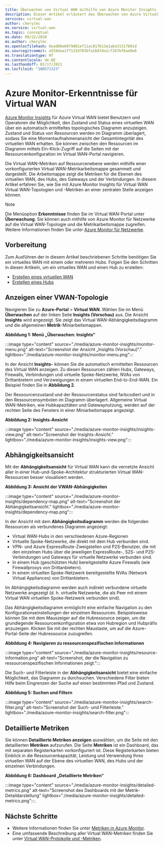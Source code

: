 ```yaml
---
title: Überwachen von Virtual WAN mithilfe von Azure Monitor Insights
description: Dieser Artikel erläutert das Überwachen von Azure Virtual WAN mithilfe von Azure Monitor Insights.
services: virtual-wan
author: cherylmc
ms.service: virtual-wan
ms.topic: conceptual
ms.date: 09/22/2020
ms.author: cherylmc
ms.openlocfilehash: 6ead00a0979d81ef11ac81fb13a1abe31317691d
ms.sourcegitcommit: e559daa1f7115d703bfa1b87da1cf267bf6ae9e8
ms.translationtype: HT
ms.contentlocale: de-DE
ms.lasthandoff: 02/17/2021
ms.locfileid: "100571323"
---
```

# <a name="azure-monitor-insights-for-virtual-wan"></a>Azure Monitor-Erkenntnisse für Virtual WAN

[Azure Monitor Insights](../azure-monitor/insights/network-insights-overview.md) für Azure Virtual WAN bietet Benutzern und Operatoren die Möglichkeit, den Zustand und Status eines virtuellen WAN über ein automatisch ermitteltes topologisches Diagramm anzuzeigen. Zustand und Status von Ressourcen werden im Diagramm überlagert, sodass Sie eine Momentaufnahmenansicht der Gesamtintegrität des virtuellen WAN erhalten. Sie können zwischen den Ressourcen im Diagramm mittels Ein-Klick-Zugriff auf die Seiten mit der Ressourcenkonfiguration im Virtual WAN-Portal navigieren.

Die Virtual WAN-Metriken auf Ressourcenebene werden mithilfe einer vorkonfigurierten Virtual WAN-Metrikarbeitsmappe gesammelt und dargestellt. Die Arbeitsmappe zeigt die Metriken für die Ebenen des virtuellen WAN, des Hubs, des Gateways und der Verbindungen. In diesem Artikel erfahren Sie, wie Sie mit Azure Monitor Insights für Virtual WAN Virtual WAN-Topologien und -Metriken an einer zentralen Stelle anzeigen können.

> [!NOTE]
> Die Menüoption **Erkenntnisse** finden Sie im Virtual WAN-Portal unter **Überwachung**. Sie können auch mithilfe von Azure Monitor für Netzwerke auf die Virtual WAN-Topologie und die Metrikarbeitsmappe zugreifen. Weitere Informationen finden Sie unter [Azure Monitor für Netzwerke](../azure-monitor/insights/network-insights-overview.md). 
>

## <a name="before-you-begin"></a>Vorbereitung

Zum Ausführen der in diesem Artikel beschriebenen Schritte benötigen Sie ein virtuelles WAN mit einem oder mehreren Hubs. Folgen Sie den Schritten in diesen Artikeln, um ein virtuelles WAN und einen Hub zu erstellen:

* [Erstellen eines virtuellen WAN](virtual-wan-site-to-site-portal.md#openvwan)
* [Erstellen eines Hubs](virtual-wan-site-to-site-portal.md#hub)

## <a name="view-vwan-topology"></a><a name="topology"></a>Anzeigen einer VWAN-Topologie

Navigieren Sie zu **Azure-Portal** > **Virtual WAN**. Wählen Sie im Menü **Überwachen** auf der linken Seite **Insights (Vorschau)** aus. Die Ansicht **Insights** wird angezeigt. Sie zeigt das Virtual WAN-Abhängigkeitsdiagramm und die allgemeinen **Metrik**-Miniarbeitsmappen.

**Abbildung 1: Menü „Überwachen: Insights“**

:::image type="content" source="./media/azure-monitor-insights/monitor-menu.png" alt-text="Screenshot der Ansicht „Insights (Vorschau)“." lightbox="./media/azure-monitor-insights/monitor-menu.png":::

In der Ansicht **Insights-** können Sie die automatisch ermittelten Ressourcen des Virtual WAN anzeigen. Zu diesen Ressourcen zählen Hubs, Gateways, Firewalls, Verbindungen und virtuelle Spoke-Netzwerke, NVAs von Drittanbietern und Verzweigungen in einem virtuellen End-to-End-WAN. Ein Beispiel finden Sie in **Abbildung 2**.

Der Ressourcenzustand und der Ressourcenstatus sind farbcodiert und in den Ressourcensymbolen im Diagramm überlagert. Allgemeine Virtual WAN-Metriken, wie Hubkapazitäten und Gatewaynutzung, werden auf der rechten Seite des Fensters in einer Miniarbeitsmappe angezeigt.

**Abbildung 2: Insights-Ansicht**

:::image type="content" source="./media/azure-monitor-insights/insights-view.png" alt-text="Screenshot der Insights-Ansicht." lightbox="./media/azure-monitor-insights/insights-view.png":::

## <a name="dependency-view"></a><a name="dependency"></a>Abhängigkeitsansicht

Mit der **Abhängigkeitsansicht** für Virtual WAN kann die vernetzte Ansicht aller in einer Hub-und-Spoke-Architektur strukturierten Virtual WAN-Ressourcen besser visualisiert werden.

**Abbildung 3: Ansicht der VWAN-Abhängigkeiten**

:::image type="content" source="./media/azure-monitor-insights/dependency-map.png" alt-text="Screenshot der Abhängigkeitsansicht." lightbox="./media/azure-monitor-insights/dependency-map.png":::

In der Ansicht mit dem **Abhängigkeitsdiagramm** werden die folgenden Ressourcen als verbundenes Diagramm angezeigt:

* Virtual WAN-Hubs in den verschiedenen Azure-Regionen
* Virtuelle Spoke-Netzwerke, die direkt mit dem Hub verbunden sind.
* VPN- und Azure ExpressRoute-Zweigstellen und P2S-Benutzer, die mit den einzelnen Hubs über die jeweiligen ExpressRoute-, S2S- und P2S-Verbindungen und Gateways für virtuelle Netzwerke verbunden sind.
* In einem Hub (geschützten Hub) bereitgestellte Azure Firewalls (wie Firewallproxys von Drittanbietern).
* In einem virtuellen Spoke-Netzwerk bereitgestellte NVAs (Network Virtual Appliances) von Drittanbietern.

Im Abhängigkeitsdiagramm werden auch indirekt verbundene virtuelle Netzwerke angezeigt (d. h. virtuelle Netzwerke, die als Peer mit einem Virtual WAN virtuellen Spoke-Netzwerk verbunden sind).

Das Abhängigkeitsdiagramm ermöglicht eine einfache Navigation zu den Konfigurationseinstellungen der einzelnen Ressourcen. Beispielsweise können Sie mit dem Mauszeiger auf die Hubressource zeigen, um die grundlegende Ressourcenkonfiguration etwa von Hubregion und Hubpräfix anzuzeigen. Klicken Sie mit der rechten Maustaste, um auf die Azure-Portal-Seite der Hubressource zuzugreifen.

**Abbildung 4: Navigieren zu ressourcenspezifischen Informationen**

:::image type="content" source="./media/azure-monitor-insights/resource-information.png" alt-text="Screenshot, der die Navigation zu ressourcenspezifischen Informationen zeigt.":::

Die Such- und Filterleiste in der **Abhängigkeitsansicht** bietet eine einfache Möglichkeit, das Diagramm zu durchsuchen. Verschiedene Filter bieten Hilfe beim Eingrenzen der Suche auf einen bestimmten Pfad und Zustand.

**Abbildung 5: Suchen und Filtern**

:::image type="content" source="./media/azure-monitor-insights/search-filter.png" alt-text="Screenshot der Such- und Filterleiste." lightbox="./media/azure-monitor-insights/search-filter.png":::

## <a name="detailed-metrics"></a><a name="detailed"></a>Detaillierte Metriken

Sie können **Detaillierte Metriken anzeigen** auswählen, um die Seite mit den detaillierten **Metriken** aufzurufen. Die Seite **Metriken** ist ein Dashboard, das mit separaten Registerkarten vorkonfiguriert ist. Diese Registerkarten bieten Einblick in die Ressourcenkapazität, Leistung und Verwendung Ihres virtuellen WAN auf der Ebene des virtuellen WAN, des Hubs und der einzelnen Verbindungen.

**Abbildung 6: Dashboard „Detaillierte Metriken“**

:::image type="content" source="./media/azure-monitor-insights/detailed-metrics.png" alt-text="Screenshot des Dashboards mit der Metrik-Detaildarstellung" lightbox="./media/azure-monitor-insights/detailed-metrics.png":::.

## <a name="next-steps"></a>Nächste Schritte

* Weitere Informationen finden Sie unter [Metriken in Azure Monitor](../azure-monitor/essentials/data-platform-metrics.md).
* Eine umfassende Beschreibung aller Virtual WAN-Metriken finden Sie unter [Virtual WAN-Protokolle und -Metriken](logs-metrics.md).
